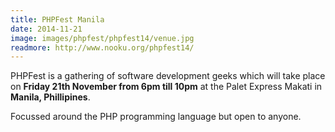 ```yaml
---
title: PHPFest Manila
date: 2014-11-21
image: images/phpfest/phpfest14/venue.jpg
readmore: http://www.nooku.org/phpfest14/
---
```


PHPFest is a gathering of software development geeks which will take place on **Friday 21th November from 6pm till 10pm** at the Palet Express Makati in **Manila, Phillipines**.

Focussed around the PHP programming language but open to anyone.